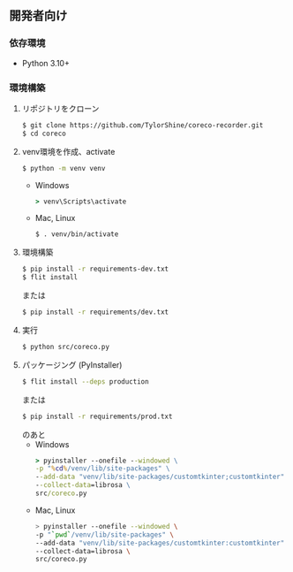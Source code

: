 ## 開発者向け
### 依存環境
- Python 3.10+

### 環境構築
1. リポジトリをクローン
    ```sh
    $ git clone https://github.com/TylorShine/coreco-recorder.git
    $ cd coreco
    ```
1. venv環境を作成、activate
    ```sh
    $ python -m venv venv
    ```
    - Windows
       ```bat
       > venv\Scripts\activate
       ```
    - Mac, Linux
       ```sh
       $ . venv/bin/activate
       ```
1. 環境構築
    ```sh
    $ pip install -r requirements-dev.txt
    $ flit install
    ```
    または
    ```sh
    $ pip install -r requirements/dev.txt
    ```
1. 実行
    ```sh
    $ python src/coreco.py
    ```
1. パッケージング (PyInstaller)
    ```sh
    $ flit install --deps production
    ```
    または
    ```sh
    $ pip install -r requirements/prod.txt
    ```
    のあと
    - Windows
        ```bat
        > pyinstaller --onefile --windowed \
        -p "%cd%/venv/lib/site-packages" \
        --add-data "venv/lib/site-packages/customtkinter;customtkinter" \
        --collect-data=librosa \
        src/coreco.py
        ```
    - Mac, Linux
        ```sh
        > pyinstaller --onefile --windowed \
        -p "`pwd`/venv/lib/site-packages" \
        --add-data "venv/lib/site-packages/customtkinter:customtkinter" \
        --collect-data=librosa \
        src/coreco.py
        ```
    